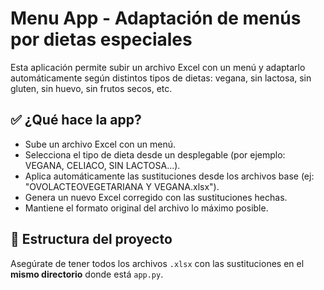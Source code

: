 # Menu App - Adaptación de menús por dietas especiales

Esta aplicación permite subir un archivo Excel con un menú y adaptarlo automáticamente según distintos tipos de dietas: vegana, sin lactosa, sin gluten, sin huevo, sin frutos secos, etc.

## ✅ ¿Qué hace la app?

- Sube un archivo Excel con un menú.
- Selecciona el tipo de dieta desde un desplegable (por ejemplo: VEGANA, CELIACO, SIN LACTOSA...).
- Aplica automáticamente las sustituciones desde los archivos base (ej: "OVOLACTEOVEGETARIANA Y VEGANA.xlsx").
- Genera un nuevo Excel corregido con las sustituciones hechas.
- Mantiene el formato original del archivo lo máximo posible.

## 📁 Estructura del proyecto

Asegúrate de tener todos los archivos `.xlsx` con las sustituciones en el **mismo directorio** donde está `app.py`.


